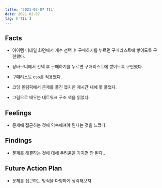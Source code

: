 ```yaml
---
title: '2021-02-07 TIL'
date: 2021-02-07
tag: ['TIL']
---
```


## Facts

- 아이템 디테일 화면에서 개수 선택 후 구매하기를 누르면 구매리스트에 쌓이도록 구현했다.

- 장바구니에서 선택 후 구매하기를 누르면 구매리스트에 쌓이도록 구현했다.

- 구매리스트 css를 적용했다.

- 코딩 올림픽에서 문제를 풀긴 했지만 제시간 내에 못 풀었다.

- 그림으로 배우는 네트워크 구조 책을 읽었다.

## Feelings

- 문제에 접근하는 것에 익숙해져야 된다는 것을 느꼈다.

## Findings

- 문제를 해결하는 것에 대해 두려움을 가지면 안 된다..

## Future Action Plan

- 문제를 접근하는 방식을 다양하게 생각해보자
